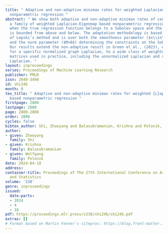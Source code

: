 ```yaml
---
title: " Adaptive and non-adaptive minimax rates for weighted Laplacian-Eigenmap based
  nonparametric regression "
abstract: " We show both adaptive and non-adaptive minimax rates of convergence for
  a family of weighted Laplacian-Eigenmap based nonparametric regression methods,
  when the true regression function belongs to a Sobolev space and the sampling density
  is bounded from above and below. The adaptation methodology is based on extensions
  of Lepski’s method and is over both the smoothness parameter ($s\\in\\mathbb{N}_{+}$)
  and the norm parameter ($M>0$) determining the constraints on the Sobolev space.
  Our results extend the non-adaptive result in Green et al., (2023), established
  for a specific normalized graph Laplacian, to a wide class of weighted Laplacian
  matrices used in practice, including the unnormalized Laplacian and random walk
  Laplacian. "
layout: inproceedings
series: Proceedings of Machine Learning Research
publisher: PMLR
issn: 2640-3498
id: shi24b
month: 0
tex_title: " Adaptive and non-adaptive minimax rates for weighted {L}aplacian-Eigenmap
  based nonparametric regression "
firstpage: 2800
lastpage: 2808
page: 2800-2808
order: 2800
cycles: false
bibtex_author: Shi, Zhaoyang and Balasubramanian, Krishna and Polonik, Wolfgang
author:
- given: Zhaoyang
  family: Shi
- given: Krishna
  family: Balasubramanian
- given: Wolfgang
  family: Polonik
date: 2024-04-18
address:
container-title: Proceedings of The 27th International Conference on Artificial Intelligence
  and Statistics
volume: '238'
genre: inproceedings
issued:
  date-parts:
  - 2024
  - 4
  - 18
pdf: https://proceedings.mlr.press/v238/shi24b/shi24b.pdf
extras: []
# Format based on Martin Fenner's citeproc: https://blog.front-matter.io/posts/citeproc-yaml-for-bibliographies/
---
```

